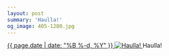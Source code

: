 ```yaml
---
layout: post
summary: 'Haulla!'
og_image: 405-1280.jpg
---
```


<p>
 <time>
  <a href="/405">
   {{ page.date | date: "%B %-d, %Y" }}
  </a>
 </time>
 <a href="/405">
  <img alt="Haulla!" data-taken="5/23/2015" sizes="(min-width: 700px) 50vw, calc(100vw - 2rem)" src="{{ site.assets_url }}/405-640.jpg" srcset="{{ site.assets_url }}/405-1280.jpg 1280w, {{ site.assets_url }}/405-960.jpg 960w, {{ site.assets_url }}/405-640.jpg 640w, {{ site.assets_url }}/405-320.jpg 320w"/>
 </a>
 <span>
  Haulla!
 </span>
</p>
